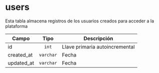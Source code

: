 # users

Esta tabla almacena registros de los usuarios creados para acceder a la plataforma

| Campo        | Tipo           | Descripción  |
| ------------- |:-------------:| ----- |
| id      | `int` | Llave primaria autoincremental |
| created_at | `varchar`      |    Fecha |
| updated_at | `varchar`      |    Fecha |